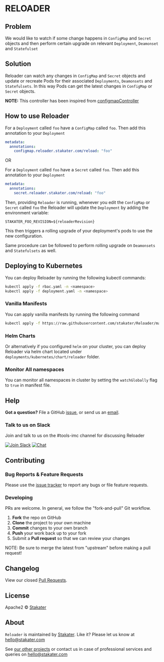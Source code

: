 # RELOADER

## Problem

We would like to watch if some change happens in `ConfigMap` and `Secret` objects and then perform certain upgrade on relevant `Deployment`, `Deamonset` and `Statefulset`

## Solution

Reloader can watch any changes in `ConfigMap` and `Secret` objects and update or recreate Pods for their associated `Deployments`, `Deamonsets` and `Statefulsets`. In this way Pods can get the latest changes in `ConfigMap` or `Secret` objects.

**NOTE:** This controller has been inspired from [configmapController](https://github.com/fabric8io/configmapcontroller)

## How to use Reloader

For a `Deployment` called `foo` have a `ConfigMap` called `foo`. Then add this annotation to your `Deployment`

```yaml
metadata:
  annotations:
    configmap.reloader.stakater.com/reload: "foo"
```

OR

For a `Deployment` called `foo` have a `Secret` called `foo`. Then add this annotation to your `Deployment`

```yaml
metadata:
  annotations:
    secret.reloader.stakater.com/reload: "foo"
```

Then, providing `Reloader` is running, whenever you edit the `ConfigMap` or `Secret` called `foo` the Reloader will update the `Deployment` by adding the environment variable:

```
STAKATER_FOO_REVISION=${reloaderRevision}
```

This then triggers a rolling upgrade of your deployment's pods to use the new configuration.

Same procedure can be followed to perform rolling upgrade on `Deamonsets` and `Statefulsets` as well.

## Deploying to Kubernetes

You can deploy Reloader by running the following kubectl commands:

```bash
kubectl apply -f rbac.yaml -n <namespace>
kubectl apply -f deployment.yaml -n <namespace>
```

### Vanilla Manifests

You can apply vanilla manifests by running the following command

```bash
kubectl apply -f https://raw.githubusercontent.com/stakater/Reloader/master/deployments/kubernetes/reloader.yaml
```

### Helm Charts

Or alternatively if you configured `helm` on your cluster, you can deploy Reloader via helm chart located under `deployments/kubernetes/chart/reloader` folder.

### Monitor All namespaces
You can monitor all namespaces in cluster by setting the `watchGlobally` flag to `true` in manifest file.

## Help

**Got a question?**
File a GitHub [issue](https://github.com/stakater/Reloader/issues), or send us an [email](mailto:stakater@gmail.com).

### Talk to us on Slack

Join and talk to us on the #tools-imc channel for discussing Reloader

[![Join Slack](https://stakater.github.io/README/stakater-join-slack-btn.png)](https://stakater-slack.herokuapp.com/)
[![Chat](https://stakater.github.io/README/stakater-chat-btn.png)](https://stakater.slack.com/messages/CAN960CTG/)

## Contributing

### Bug Reports & Feature Requests

Please use the [issue tracker](https://github.com/stakater/Reloader/issues) to report any bugs or file feature requests.

### Developing

PRs are welcome. In general, we follow the "fork-and-pull" Git workflow.

 1. **Fork** the repo on GitHub
 2. **Clone** the project to your own machine
 3. **Commit** changes to your own branch
 4. **Push** your work back up to your fork
 5. Submit a **Pull request** so that we can review your changes

NOTE: Be sure to merge the latest from "upstream" before making a pull request!

## Changelog

View our closed [Pull Requests](https://github.com/stakater/Reloader/pulls?q=is%3Apr+is%3Aclosed).

## License

Apache2 © [Stakater](http://stakater.com)

## About

`Reloader` is maintained by [Stakater][website]. Like it? Please let us know at <hello@stakater.com>

See [our other projects][community]
or contact us in case of professional services and queries on <hello@stakater.com>

  [website]: http://stakater.com/
  [community]: https://github.com/stakater/
